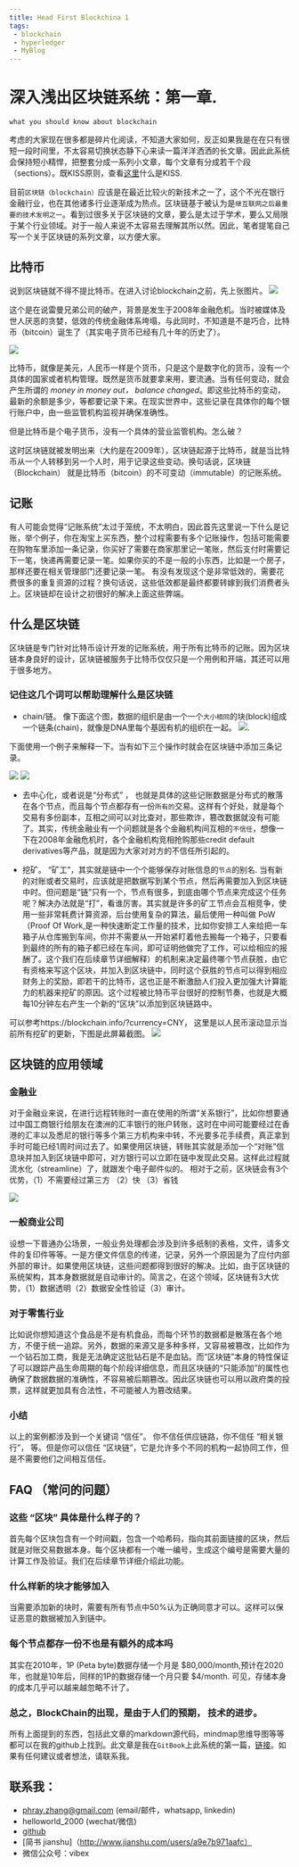 ```yaml
---
title: Head First Blockchina 1
tags:
 - blockchain
 - hyperledger
 - MyBlog
---
```


# 深入浅出区块链系统：第一章.
`what you should know about blockchain`

考虑的大家现在很多都是碎片化阅读，不知道大家如何，反正如果我是在在只有很短一段时间里，不太容易切换状态静下心来读一篇洋洋洒洒的长文章。因此此系统会保持短小精悍，把整套分成一系列小文章，每个文章有分成若干个段（sections）。既KISS原则，查看[这里](http://cloudsdocker.github.io/2016/09/02/2016-09-02-Design-Principals/)什么是KISS.

目前`区块链（blockchain）`应该是在最近比较火的新技术之一了，这个不光在银行金融行业，也在其他诸多行业逐渐成为热点。区块链基于被认为是`继互联网之后最重要的技术发明之一`。看到过很多关于区块链的文章，要么是太过于学术，要么又局限于某个行业领域。对于一般人来说不太容易去理解其所以然。因此，笔者提笔自己写一个关于区块链的系列文章，以方便大家。

## 比特币
说到区块链就不得不提比特币。在进入讨论blockchain之前，先上张图片。
![](https://qph.ec.quoracdn.net/main-qimg-6290fccef5f018b22672e7d1c9179350-c?convert_to_webp=true)

这个是在说雷曼兄弟公司的破产，背景是发生于2008年金融危机。当时被媒体及世人厌恶的贪婪，低效的传统金融体系垮塌，与此同时，不知道是不是巧合，比特币（bitcoin）诞生了（其实电子货币已经有几十年的历史了）。

![](http://bitcoinspace.net/wp-content/uploads/2016/03/bitcoin.jpg)

比特币，就像是美元，人民币一样是个货币，只是这个是数字化的货币，没有一个具体的国家或者机构管理。既然是货币就要拿来用，要流通。当有任何变动，就会产生所谓的 *money in money out， balance changed*。即这些比特币的变动，最新的余额是多少，等都要记录下来。在现实世界中，这些记录在具体你的每个银行账户中，由一些监管机构监视并确保准确性。

但是比特币是个电子货币，没有一个具体的营业监管机构。怎么破？

这时区块链就被发明出来（大约是在2009年），区块链起源于比特币，就是当比特币从一个人转移到另一个人时，用于记录这些变动。换句话说，区块链（Blockchain） 就是比特币（bitcoin）的不可变动（immutable）的记账系统。

## 记账
有人可能会觉得“记账系统”太过于笼统，不太明白，因此首先这里说一下什么是记账，举个例子，你在淘宝上买东西，整个过程需要有多个记账操作，包括可能需要在购物车里添加一条记录，你买好了需要在商家那里记一笔账，然后支付时需要记下一笔，快递再需要记录一笔。如果你买的不是一般的小东西，比如是一个房子，那样还要在相关管理部门还要记录一笔。
有没有发现这个是非常低效的，需要花费很多的重复资源的过程？换句话说，这些低效都是最终都要转嫁到我们消费者头上。区块链却在设计之初很好的解决上面这些弊端。


## 什么是区块链

区块链是专门针对比特币设计开发的记账系统，用于所有比特币的记账。因为区块链本身良好的设计，区块链被服务于比特币仅仅只是一个用例和开端，其还可以用于很多地方。

### 记住这几个词可以帮助理解什么是区块链
* chain/链。 像下面这个图，数据的组织是由一个一个`大小相同`的块(block)组成一个链条(chain)，就像是DNA里每个基因有机的组织在一起。   ![](https://image.spreadshirtmedia.com/image-server/v1/designs/12710632,width=190,height=190,version=1395590038.png/bitcoin-lego-block-chain-t-shirt_design.png).

下面使用一个例子来解释一下。当有如下三个操作时就会在区块链中添加三条记录。

![](http://cloudsdocker.github.io/images/BlockChain_1.jpg)
![](http://cloudsdocker.github.io/images/BlockChain_Chain2.png)


* 去中心化，或者说是“分布式” ， 也就是具体的这些记账数据是分布式的散落在各个节点，而且每个节点都存有一份`所有的`交易。这样有个好处，就是每个交易有多份副本，互相之间可以对比查对，那些欺诈，篡改数据就没有可能了。其实，传统金融业有一个问题就是各个金融机构间互相的`不信任`，想像一下在2008年金融危机时，各个金融机构竞相抢购那些credit default derivatives等产品，就是因为大家对对方的不信任所引起的。

* 挖矿。 “矿工”，其实就是链中一个个能够保存对账信息的`节点`的别名. 当有新的对账或者交易时，应该就是把数据写到某个节点，然后再需要加入到区块链中时。但问题是“链”只有一个，节点有很多，到底由哪个节点来完成这个任务呢？解决办法就是“打”，看谁厉害。其实就是许多的矿工节点会互相竞争，使用一些非常耗费计算资源，后台使用复杂的算法，最后使用一种叫做 PoW （Proof Of Work,是一种快速断定工作量的技术，比如你安排工人来给把一车箱子从仓库搬到车间，你并不需要从一开始紧盯着他去搬每一个箱子，只要看到最终的所有的箱子都已经在车间，即可证明他做完了工作，可以给相应的报酬了。这个我们在后续章节详细解释）的机制来决定最终哪个节点获胜，由它有资格来写这个区块，并加入到区块链中，同时这个获胜的节点可以得到相应财务上的奖励，即若干的比特币，这也正是不断激励人们投入更加强大计算能力的机器来挖矿的原因。这个过程被比特币平台很好的控制节奏，也就是大概每10分钟左右产生一个新的“区块”以添加到区块链路中。

可以参考https://blockchain.info/?currency=CNY， 这里是以人民币滚动显示当前所有挖矿的更新，下图是此屏幕截图。
![](http://cloudsdocker.github.io/images/blockchain_info.gif)


## 区块链的应用领域

### 金融业
对于金融业来说，在进行远程转账时一直在使用的所谓“关系银行”，比如你想要通过中国工商银行给朋友在澳洲的汇丰银行的账户转账，这时在中间可能要经过在香港的汇丰以及悉尼的银行等多个第三方机构来中转，不光要多花手续费，真正拿到手时可能已经1周时间过去了。如果使用区块链，转账其实就是添加一个“对账”信息块并加入到区块链中即可，对方银行可以立即在链中发现此交易。这样此过程就流水化（streamline）了，就跟发个电子邮件似的。 相对于之前，区块链会有3个优势，（1）不需要经过第三方 （2）快 （3）省钱

![](http://fintechnews.ch/wp-content/uploads/2016/05/Centralized-vs-Distributed-Ledger-Bitcoin-pressure.png)

### 一般商业公司
设想一下普通办公场景，一般业务处理都会涉及到许多纸制的表格，文件，请多文件的复印件等等。一是方便文件信息的传递，记录，另外一个原因是为了应付内部外部的审计。如果使用区块链，这些问题都得到很好的解决。比如，由于区块链的系统架构，其本身数据就是自动审计的。简言之，在这个领域，区块链有3大优势，（1）数据透明（2）数据安全性验证（3）审计。

### 对于零售行业
比如说你想知道这个食品是不是有机食品，而每个环节的数据都是散落在各个地方，不便于统一追踪。另外，数据的来源又是多种多样，又容易被篡改，比如作为一个钻石加工商，我是无法确定这批钻石是不是血钻。而“区块链”本身的特性保证了可以跟踪产品生命周期的每个阶段详细信息，而且区块链的“只能添加”的属性也确保了数据数据的准确性，不容易被后期篡改。因此区块链也可以用以政府类的投票，这样就更加具有合法性，不可能被人为篡改结果。

### 小结
以上的案例都涉及到一个关键词 “信任”。 你不信任供应链路，你不信任 “相关银行”， 等。但是你可以信任 “区块链”，它是允许多个不同的机构一起协同工作，但是不需要他们之间相互信任。

## FAQ （常问的问题）


### 这些 “区块” 具体是什么样子的？
首先每个区块包含有一个时间戳，包含一个哈希码，指向其前面链接的区块，然后就是对账交易数据本身。每个区块都有一个唯一编号，生成这个编号是需要大量的计算工作及验证。我们在后续章节详细介绍此功能。

### 什么样新的块才能够加入
当需要添加新的块时，需要有所有节点中50%认为正确同意才可以。这样可以保证恶意的数据被加入到链中。

### 每个节点都存一份不也是有额外的成本吗
其实在2010年，1P (Peta byte)数据存储一个月是 $80,000/month,预计在2020年，也就是10年后，同样的1P的数据存储一个月只要 $4/month. 可见，存储本身的成本几乎可以越来越忽略不计了。

### 总之，BlockChain的出现，是由于人们的预期， 技术的进步。

所有上面提到的东西，包括此文章的markdown源代码，mindmap思维导图等等都可以在我的github上找到。此文章是我在`GitBook`上此系统的第一篇，[链接](https://www.gitbook.com/book/cloudsdocker/head-first-blockchain/details)。如果有任何建议或者想法，请联系我。

## 联系我：
* phray.zhang@gmail.com (email/邮件，whatsapp, linkedin)
* helloworld_2000 (wechat/微信)
* [github](https://github.com/CloudsDocker/)
* [简书 jianshu]（http://www.jianshu.com/users/a9e7b971aafc）
* 微信公众号：vibex
